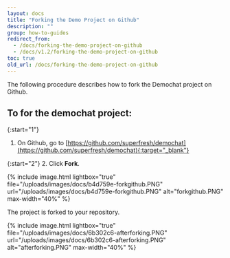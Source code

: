 ```yaml
---
layout: docs
title: "Forking the Demo Project on Github"
description: ""
group: how-to-guides
redirect_from:
  - /docs/forking-the-demo-project-on-github
  - /docs/v1.2/forking-the-demo-project-on-github
toc: true
old_url: /docs/forking-the-demo-project-on-github
---
```

The following procedure describes how to fork the Demochat project on Github.

## To for the demochat project:

{:start="1"}
1. On Github, go to [https://github.com/superfresh/demochat](https://github.com/superfresh/demochat){:target="_blank"}

{:start="2"}
2. Click **Fork**.

{% include image.html 
lightbox="true" 
file="/uploads/images/docs/b4d759e-forkgithub.PNG" 
url="/uploads/images/docs/b4d759e-forkgithub.PNG"
alt="forkgithub.PNG"
max-width="40%"
%}

The project is forked to your repository.

{% include image.html 
lightbox="true" 
file="/uploads/images/docs/6b302c6-afterforking.PNG" 
url="/uploads/images/docs/6b302c6-afterforking.PNG"
alt="afterforking.PNG"
max-width="40%"
%}
